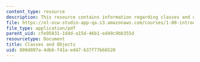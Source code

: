 ```yaml
---
content_type: resource
description: This resource contains information regarding classes and objects.
file: https://ol-ocw-studio-app-qa.s3.amazonaws.com/courses/1-00-introduction-to-computers-and-engineering-problem-solving-spring-2012/800d897a4db6f41aed47b37f77b66520_MIT1_00S12_Lec_7.pdf
file_type: application/pdf
parent_uid: cfe95031-1d4d-a15d-46b1-ed49c9bb355d
resourcetype: Document
title: Classes and Objects
uid: 800d897a-4db6-f41a-ed47-b37f77b66520
---
```


